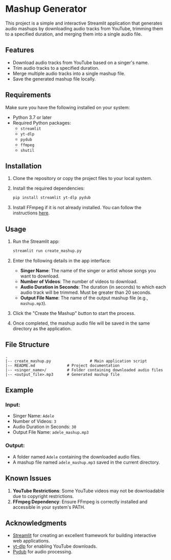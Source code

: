 # Mashup Generator

This project is a simple and interactive Streamlit application that generates audio mashups by downloading audio tracks from YouTube, trimming them to a specified duration, and merging them into a single audio file.

## Features

- Download audio tracks from YouTube based on a singer's name.
- Trim audio tracks to a specified duration.
- Merge multiple audio tracks into a single mashup file.
- Save the generated mashup file locally.

## Requirements

Make sure you have the following installed on your system:

- Python 3.7 or later
- Required Python packages:
  - `streamlit`
  - `yt-dlp`
  - `pydub`
  - `ffmpeg`
  - `shutil`

## Installation

1. Clone the repository or copy the project files to your local system.
2. Install the required dependencies:

   ```bash
   pip install streamlit yt-dlp pydub
   ```

3. Install FFmpeg if it is not already installed. You can follow the instructions [here](https://ffmpeg.org/download.html).

## Usage

1. Run the Streamlit app:

   ```bash
   streamlit run create_mashup.py
   ```

2. Enter the following details in the app interface:
   - **Singer Name**: The name of the singer or artist whose songs you want to download.
   - **Number of Videos**: The number of videos to download.
   - **Audio Duration in Seconds**: The duration (in seconds) to which each audio track will be trimmed. Must be greater than 20 seconds.
   - **Output File Name**: The name of the output mashup file (e.g., `mashup.mp3`).

3. Click the "Create the Mashup" button to start the process.

4. Once completed, the mashup audio file will be saved in the same directory as the application.

## File Structure

```
.
|-- create_mashup.py                 # Main application script
|-- README.md              # Project documentation
|-- <singer_name>/         # Folder containing downloaded audio files
|-- <output_file>.mp3      # Generated mashup file
```

## Example

### Input:
- Singer Name: `Adele`
- Number of Videos: `3`
- Audio Duration in Seconds: `30`
- Output File Name: `adele_mashup.mp3`

### Output:
- A folder named `Adele` containing the downloaded audio files.
- A mashup file named `adele_mashup.mp3` saved in the current directory.

## Known Issues

1. **YouTube Restrictions**: Some YouTube videos may not be downloadable due to copyright restrictions.
2. **FFmpeg Dependency**: Ensure FFmpeg is correctly installed and accessible in your system's PATH.

## Acknowledgments

- [Streamlit](https://streamlit.io/) for creating an excellent framework for building interactive web applications.
- [yt-dlp](https://github.com/yt-dlp/yt-dlp) for enabling YouTube downloads.
- [Pydub](https://github.com/jiaaro/pydub) for audio processing.

